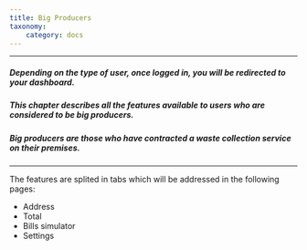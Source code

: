 ```yaml
---
title: Big Producers
taxonomy:
    category: docs
---
```


---

##### Depending on the type of user, once logged in, you will be redirected to your dashboard.

##### This chapter describes all the features available to users who are considered to be big producers.

##### Big producers are those who have contracted a waste collection service on their premises.

---

The features are splited in tabs which will be addressed in the following pages:

* Address
* Total
* Bills simulator
* Settings

